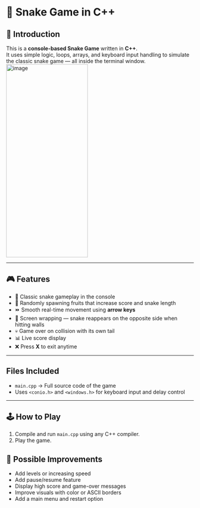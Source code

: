 # 🐍 Snake Game in C++

## 📘 Introduction
This is a **console-based Snake Game** written in **C++**.  
It uses simple logic, loops, arrays, and keyboard input handling to simulate the classic snake game — all inside the terminal window.  
<img width="219" height="519" alt="image" src="https://github.com/user-attachments/assets/e052c769-a31f-4b42-8d93-336f22b33008" />

---


## 🎮 Features
- 🐍 Classic snake gameplay in the console  
- 🎯 Randomly spawning fruits that increase score and snake length  
- ⏩ Smooth real-time movement using **arrow keys**  
- 💫 Screen wrapping — snake reappears on the opposite side when hitting walls  
- 💀 Game over on collision with its own tail  
- 📊 Live score display  
- ❌ Press **X** to exit anytime  

---

##  Files Included
- `main.cpp` → Full source code of the game  
- Uses `<conio.h>` and `<windows.h>` for keyboard input and delay control  

---

## 🕹️ How to Play
1. Compile and run `main.cpp` using any C++ compiler.  
2. Play the game.

## 🧠 Possible Improvements

- Add levels or increasing speed
- Add pause/resume feature
- Display high score and game-over messages
- Improve visuals with color or ASCII borders
- Add a main menu and restart option

   
